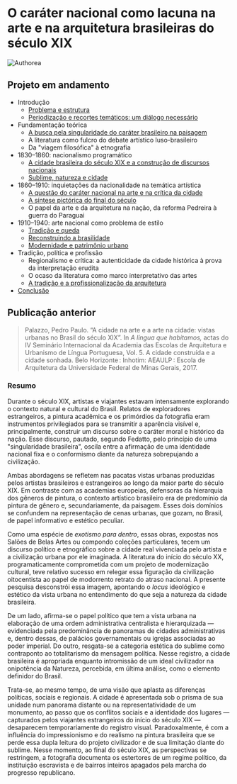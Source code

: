 O caráter nacional como lacuna na arte e na arquitetura brasileiras do século XIX
=================================================================================

![Authorea](https://github.com/dmcpatrimonio/iconografia_urbana_19/workflows/Authorea/badge.svg)

Projeto em andamento
--------------------

- Introdução
  - [Problema e estrutura](intro.md)
  - [Periodização e recortes temáticos: um diálogo necessário](revisao.md)
- Fundamentação teórica
  - [A busca pela singularidade do caráter brasileiro na paisagem](caracteriologia.md)
  - A literatura como fulcro do debate artístico luso-brasileiro
  - Da "viagem filosófica" à etnografia
- 1830–1860: nacionalismo programático
  - [A cidade brasileira do século XIX e a construção de discursos nacionais](vistas.md)
  - [Sublime, natureza e cidade](sublime.md)
- 1860–1910: inquietações da nacionalidade na temática artística
  - [A questão do caráter nacional na arte e na crítica da cidade](carater.md)
  - [A síntese pictórica do final do século](findesiecle.md)
  - O papel da arte e da arquitetura na nação, da reforma Pedreira à guerra do Paraguai
- 1910–1940: arte nacional como problema de estilo
  - [Tradição e queda](queda.md) <!--fall.md-->
  - [Reconstruindo a brasilidade](reconstruindo.md) <!--reconstructing.md-->
  - [Modernidade e patrimônio urbano](modernidade.md)
- Tradição, política e profissão
  - Regionalismo e crítica: a autenticidade da cidade histórica à prova da interpretação erudita
  - O ocaso da literatura como marco interpretativo das artes
  - [A tradição e a profissionalização da arquitetura](profissional.md)
- [Conclusão](conclusao.md)

Publicação anterior
-------------------

> Palazzo, Pedro Paulo. “A cidade na arte e a arte na cidade: vistas
> urbanas no Brasil do século XIX”. In *A língua que habitamos,* actas do
> IV Seminário Internacional da Academia das Escolas de Arquitetura e
> Urbanismo de Língua Portuguesa, Vol. 5. A cidade construída e a cidade
> sonhada. Belo Horizonte : Inhotim: AEAULP : Escola de Arquitetura da
> Universidade Federal de Minas Gerais, 2017.

### Resumo

Durante o século XIX, artistas e viajantes estavam intensamente
explorando o contexto natural e cultural do Brasil.
Relatos de exploradores estrangeiros, a pintura acadêmica e
os primórdios da fotografia eram instrumentos privilegiados
para se transmitir a aparência visível e,
principalmente, construir um discurso sobre
o caráter moral e histórico da nação.
Esse discurso, pautado, segundo Fedatto,
pelo princípio de uma "singularidade brasileira",
oscila entre a afirmação de uma identidade nacional fixa
e o conformismo diante da natureza sobrepujando a civilização.

Ambas abordagens se refletem nas pacatas vistas urbanas
produzidas pelos artistas brasileiros e estrangeiros ao longo
da maior parte do século XIX.
Em contraste com as academias europeias,
defensoras da hierarquia dos gêneros de pintura,
o contexto artístico brasileiro era de predomínio
da pintura de gênero e, secundariamente, da paisagem.
Esses dois domínios se confundem na representação de cenas urbanas,
que gozam, no Brasil, de papel informativo e estético peculiar.

Como uma espécie de *exotismo para dentro*, essas obras,
expostas nos Salões de Belas Artes ou compondo coleções particulares,
tecem um discurso político e etnográfico sobre
a cidade real vivenciada pelo artista e a civilização urbana por ele imaginada.
A literatura do início do século XX, programaticamente comprometida com
um projeto de modernização cultural, teve relativo sucesso em
relegar essa figuração da civilização oitocentista ao papel de
modorrento retrato do atraso nacional.
A presente pesquisa desconstrói essa imagem,
apontando o *locus* ideológico e estético da vista urbana
no entendimento do que seja a natureza da cidade brasileira.

De um lado, afirma-se o papel político que tem a vista urbana
na elaboração de uma ordem administrativa centralista
e hierarquizada — evidenciada pela predominância de panoramas
de cidades administrativas e, dentro dessas,
de palácios governamentais ou igrejas associadas ao poder imperial.
Do outro, resgata-se a categoria estética do sublime 
como contraponto ao totalitarismo da mensagem política.
Nesse registro, a cidade brasileira é apropriada enquanto
intromissão de um ideal civilizador na onipotência da Natureza,
percebida, em última análise, como o elemento definidor do Brasil.

Trata-se, ao mesmo tempo, de uma visão que aplasta as diferenças
políticas, sociais e regionais.
A cidade é apresentada sob o prisma de sua unidade num panorama distante
ou na representatividade de um monumento, ao passo que
os conflitos sociais e a identidade dos lugares
— capturados pelos viajantes estrangeiros do início do século XIX —
desaparecem temporariamente do registro visual.
Paradoxalmente, é com a influência do impressionismo e do realismo
na pintura brasileira que se perde essa dupla leitura
do projeto civilizador e de sua limitação diante do sublime.
Nesse momento, ao final do século XIX, as perspectivas se restringem,
a fotografia documenta os estertores de um regime político,
da instituição escravista e de bairros inteiros apagados pela
marcha do progresso republicano.

